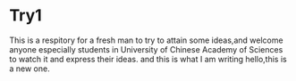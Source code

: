 # Try1
This is a respitory for a fresh man to try to attain some ideas,and welcome anyone especially students in University of Chinese Academy of Sciences to watch it and express their ideas.
and this is what I am writing
hello,this is a new one.
